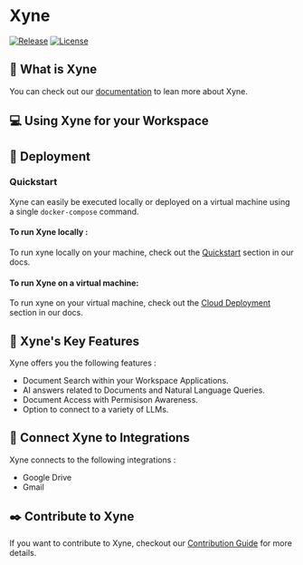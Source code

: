 # Xyne

[![Release](https://img.shields.io/github/release/xynehq/xyne.svg?style=flat-square)](https://github.com/xynehq/Xyne/releases/latest)
[![License](https://img.shields.io/badge/license-Apache%202.0-blue?style=flat-square)](https://opensource.org/licenses/Apache-2.0)


## 📌 What is Xyne 


You can check out our [documentation](https://xyne.mintlify.app/introduction) to lean more about Xyne.

## 💻 Using Xyne for your Workspace 	


## 🚀 Deployment 
### Quickstart
Xyne can easily be executed locally or deployed on a virtual machine using a single ```docker-compose``` command.

#### To run Xyne locally :
To run xyne locally on your machine, check out the [Quickstart](https://xyne.mintlify.app/quickstart) section in our docs.

#### To run Xyne on a virtual machine: 
To run xyne on your virtual machine, check out the [Cloud Deployment](https://xyne.mintlify.app/deployment/cloud/aws/aws-deployment-with-docker) section in our docs.


## 🔑  Xyne's Key Features

Xyne offers you the following features :

- Document Search within your Workspace Applications.
- AI answers related to Documents and Natural Language Queries.
- Document Access with Permisison Awareness.
- Option to connect to a variety of LLMs.

## 🔌 Connect Xyne to Integrations

Xyne connects to the following integrations : 
- Google Drive
- Gmail


## ✒️  Contribute to Xyne
If you want to contribute to Xyne, checkout our [Contribution Guide](https://xyne.mintlify.app/contribution/contribute) for more details.

